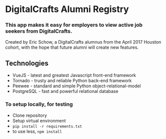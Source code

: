 # DigitalCrafts Alumni Registry

### This app makes it easy for employers to view active job seekers from DigitalCrafts.

Created by Eric Schow, a DigitalCrafts alumnus from the April 2017 Houston cohort, with the hope that future alumni will create new features.

## Technologies
* VueJS - latest and greatest Javascript front-end framework
* Tornado - trusty and reliable Python back-end framework
* Peewee - standard and simple Python object-relational-model
* PostgreSQL - fast and powerful relational database

### To setup locally, for testing

* Clone repository
* Setup virtual environment
* `pip install -r requirements.txt`
* to use less, `npm install`
